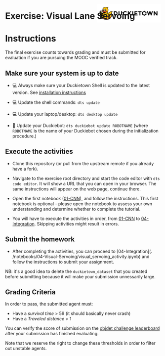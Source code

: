 # **Exercise: Visual Lane Servoing**
<img src="./assets/images/dtlogo.png" alt="Duckietown" height="60em" style="margin-top:-75px; display: block; float: right">

# Instructions

The final exercise counts towards grading and must be submitted for evaluation if you are pursuing the MOOC verified track.


## Make sure your system is up to date

- 💻 Always make sure your Duckietown Shell is updated to the latest version. See [installation instructions](https://github.com/duckietown/duckietown-shell)

- 💻 Update the shell commands: `dts update`

- 💻 Update your laptop/desktop: `dts desktop update`

- 🚙 Update your Duckiebot: `dts duckiebot update ROBOTNAME` (where `ROBOTNAME` is the name of your Duckiebot chosen during the initialization procedure.)


## Execute the activities

- Clone this repository (or pull from the upstream remote if you already have a fork).

- Navigate to the exercise root directory and start the code editor with `dts code editor`. It will show a URL that you can open in your browser. The same instructions will appear on the web page, continue there.

- Open the first notebook ([01-CNN](./notebooks/01-CNN/cnn_tutorial.ipynb)), and follow the instructions. This first 
  notebook is optional - please open the notebook to assess your own understanding and determine whether to complete 
  the tutorial.

- You will have to execute the activities in order, from [01-CNN](./notebooks/01-CNN/cnn_tutorial.ipynb) to [04-Integration](./notebooks/04-Integration/integration.ipynb). Skipping activities might result in errors.


## Submit the homework

- After completing the activities, you can proceed to [04-Integration](.
  /notebooks/04-Visual-Servoing/visual_servoing_activity.ipynb) and follow the instructions to submit your assignment.

NB: it's a good idea to delete the `duckietown_dataset` that you created before submitting because it will make your submission unnessarily large. 

## Grading Criteria

In order to pass, the submitted agent must:
 
 - Have a _survival time_ > 59 (it should basically never crash)
 - Have a _Traveled distance_ > 1

You can verify the score of submission on the [objdet challenge leaderboard](https://challenges.duckietown.org/v4/humans/challenges/lx22-objdet/leaderboard) after your submission has finished evaluating. 

Note that we reserve the right to change these thresholds in order to filter out unstable agents.
